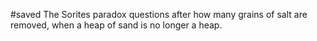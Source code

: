 #saved
The Sorites paradox questions after how many grains of salt are removed, when a heap of sand is no longer a heap.